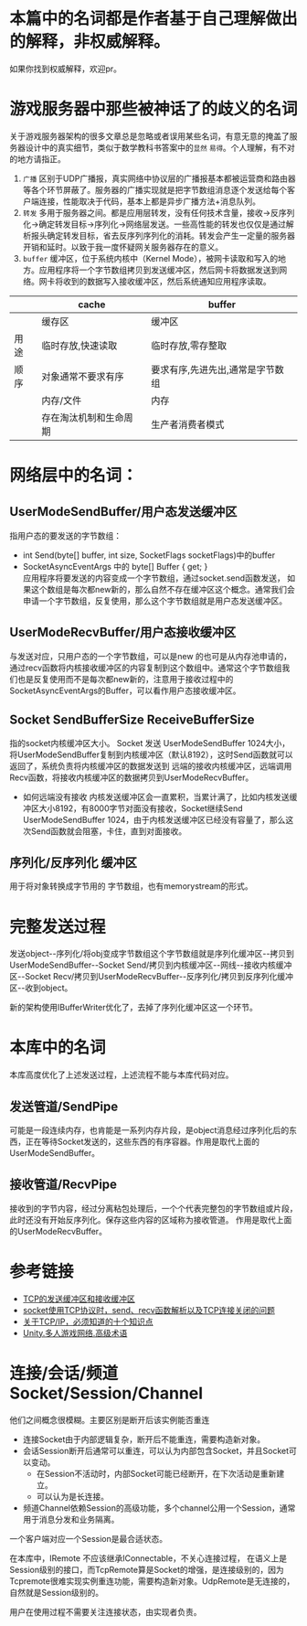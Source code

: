 # 本篇中的名词都是作者基于自己理解做出的解释，非权威解释。
如果你找到权威解释，欢迎pr。

# 游戏服务器中那些被神话了的歧义的名词
关于游戏服务器架构的很多文章总是忽略或者误用某些名词，有意无意的掩盖了服务器设计中的真实细节，类似于数学教科书答案中的`显然` `易得`。个人理解，有不对的地方请指正。
1. `广播` 区别于UDP广播报，真实网络中协议层的广播报基本都被运营商和路由器等各个环节屏蔽了。服务器的广播实现就是把字节数组消息逐个发送给每个客户端连接，性能取决于代码，基本上都是异步广播方法+消息队列。
2. `转发` 多用于服务器之间。都是应用层转发，没有任何技术含量，接收->反序列化->确定转发目标->序列化->网络层发送。一些高性能的转发也仅仅是通过解析报头确定转发目标，省去反序列序列化的消耗。转发会产生一定量的服务器开销和延时。以致于我一度怀疑网关服务器存在的意义。
3. `buffer` 缓冲区，位于系统内核中（Kernel Mode），被网卡读取和写入的地方。应用程序将一个字节数组拷贝到发送缓冲区，然后网卡将数据发送到网络。网卡将收到的数据写入接收缓冲区，然后系统通知应用程序读取。

|      | cache                  | buffer                           |
| ---- | ---------------------- | -------------------------------- |
|      | 缓存区                 | 缓冲区                           |
| 用途 | 临时存放,快速读取      | 临时存放,零存整取                |
| 顺序 | 对象通常不要求有序     | 要求有序,先进先出,通常是字节数组 |
|      | 内存/文件              | 内存                             |
|      | 存在淘汰机制和生命周期 | 生产者消费者模式                 |



# 网络层中的名词：
## UserModeSendBuffer/用户态发送缓冲区
指用户态的要发送的字节数组：
- int Send(byte[] buffer, int size, SocketFlags socketFlags)中的buffer
- SocketAsyncEventArgs 中的 byte[] Buffer { get; }  
应用程序将要发送的内容变成一个字节数组，通过socket.send函数发送，
如果这个数组是每次都new新的，那么自然不存在缓冲区这个概念。通常我们会申请一个字节数组，反复使用，那么这个字节数组就是用户态发送缓冲区。

## UserModeRecvBuffer/用户态接收缓冲区
与发送对应，只用户态的一个字节数组，可以是new 的也可是从内存池申请的，通过recv函数将内核接收缓冲区的内容复制到这个数组中。通常这个字节数组我们也是反复使用而不是每次都new新的，注意用于接收过程中的SocketAsyncEventArgs的Buffer，可以看作用户态接收缓冲区。

## Socket SendBufferSize ReceiveBufferSize
指的socket内核缓冲区大小。
Socket 发送 UserModeSendBuffer 1024大小，将UserModeSendBuffer复制到内核缓冲区（默认8192），这时Send函数就可以返回了，系统负责将内核缓冲区的数据发送到 远端的接收内核缓冲区，远端调用Recv函数，将接收内核缓冲区的数据拷贝到UserModeRecvBuffer。
- 如何远端没有接收 内核发送缓冲区会一直累积，当累计满了，比如内核发送缓冲区大小8192，有8000字节对面没有接收，Socket继续Send UserModeSendBuffer 1024，由于内核发送缓冲区已经没有容量了，那么这次Send函数就会阻塞，卡住，直到对面接收。

## 序列化/反序列化 缓冲区
用于将对象转换成字节用的 字节数组，也有memorystream的形式。

# 完整发送过程
发送object--序列化/将obj变成字节数组这个字节数组就是序列化缓冲区--拷贝到UserModeSendBuffer--Socket Send/拷贝到内核缓冲区--网线--接收内核缓冲区--Socket Recv/拷贝到UserModeRecvBuffer--反序列化/拷贝到反序列化缓冲区--收到object。

新的架构使用IBufferWriter优化了，去掉了序列化缓冲区这一个环节。  

# 本库中的名词
本库高度优化了上述发送过程，上述流程不能与本库代码对应。
## 发送管道/SendPipe
可能是一段连续内存，也肯能是一系列内存片段，是object消息经过序列化后的东西，正在等待Socket发送的，这些东西的有序容器。作用是取代上面的UserModeSendBuffer。
## 接收管道/RecvPipe
接收到的字节内容，经过分离粘包处理后，一个个代表完整包的字节数组或片段，此时还没有开始反序列化。保存这些内容的区域称为接收管道。
作用是取代上面的UserModeRecvBuffer。

# 参考链接
- [TCP的发送缓冲区和接收缓冲区](https://www.cnblogs.com/saryli/p/9821058.html)  
- [socket使用TCP协议时，send、recv函数解析以及TCP连接关闭的问题](https://www.cnblogs.com/lidabo/p/4534755.html)
- [关于TCP/IP，必须知道的十个知识点](https://blog.csdn.net/u012371712/article/details/80795297)
- [Unity.多人游戏网络.高级术语](https://docs-multiplayer.unity3d.com/netcode/current/reference/glossary/high-level-terminology)

# 连接/会话/频道 Socket/Session/Channel

他们之间概念很模糊。主要区别是断开后该实例能否重连   
- 连接Socket由于内部逻辑复杂，断开后不能重连，需要构造新对象。
- 会话Session断开后通常可以重连，可以认为内部包含Socket，并且Socket可以变动。  
    + 在Session不活动时，内部Socket可能已经断开，在下次活动是重新建立。 
    + 可以认为是长连接。
- 频道Channel依赖Session的高级功能，多个channel公用一个Session，通常用于消息分发和业务隔离。

一个客户端对应一个Session是最合适状态。

在本库中，IRemote 不应该继承IConnectable，不关心连接过程， 在语义上是Session级别的接口，而TcpRemote算是Socket的增强，是连接级别的，因为Tcpremote很难实现实例重连功能，需要构造新对象。UdpRemote是无连接的，自然就是Session级别的。

用户在使用过程不需要关注连接状态，由实现者负责。